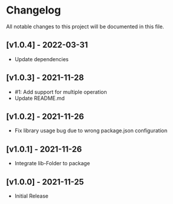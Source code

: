 # Changelog
All notable changes to this project will be documented in this file.

## [v1.0.4] - 2022-03-31
- Update dependencies

## [v1.0.3] - 2021-11-28
- #1: Add support for multiple operation
- Update README.md

## [v1.0.2] - 2021-11-26
- Fix library usage bug due to wrong package.json configuration

## [v1.0.1] - 2021-11-26
- Integrate lib-Folder to package

## [v1.0.0] - 2021-11-25
- Initial Release
